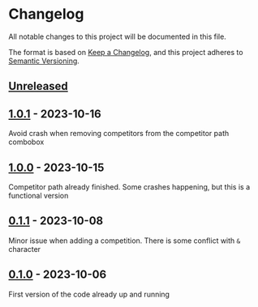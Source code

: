 # Changelog

All notable changes to this project will be documented in this file.

The format is based on [Keep a Changelog](https://keepachangelog.com/en/1.0.0/),
and this project adheres to [Semantic Versioning](https://semver.org/spec/v2.0.0.html).

[Unreleased]
------------

[1.0.1] - 2023-10-16
------------
Avoid crash when removing competitors from the competitor path combobox

[1.0.0] - 2023-10-15
------------
Competitor path already finished. Some crashes happening, but this is a functional version

[0.1.1] - 2023-10-08
------------
Minor issue when adding a competition. There is some conflict with `&` character

[0.1.0] - 2023-10-06
------------
First version of the code already up and running

[Unreleased]: https://github.com/IAyala/wmf_scraper_front/compare/v1.0.1...master
[1.0.1]: https://github.com/IAyala/wmf_scraper_front/compare/v1.0.0...v1.0.1
[1.0.0]: https://github.com/IAyala/wmf_scraper_front/compare/v0.1.1...v1.0.0
[0.1.1]: https://github.com/IAyala/wmf_scraper_front/compare/v0.1.0...v0.1.1
[0.1.0]: https://github.com/IAyala/wmf_scraper_front/compare/v0.0.1...v0.1.0
